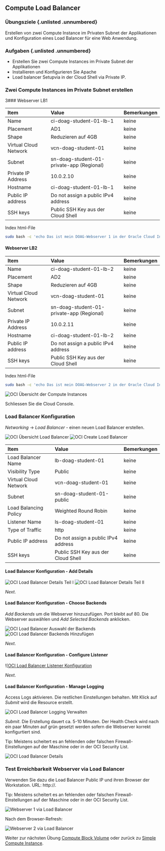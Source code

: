 <!-- markdownlint-disable MD033 -->
<!-- markdownlint-disable MD013 -->
<!-- markdownlint-disable MD041 -->
## Compute Load Balancer

### Übungsziele {.unlisted .unnumbered}

Erstellen von zwei Compute Instance im Privaten Subnet der Applikationen und
Konfiguration eines Load Balancer für eine Web Anwendung.

### Aufgaben {.unlisted .unnumbered}

- Erstellen Sie zwei Compute Instances im Private Subnet der Applikationen
- Installieren und Konfigurieren Sie Apache
- Load balancer Setupvia in der Cloud Shell via Private IP.

### Zwei Compute Instances im Private Subnet erstellen

3### Webserver LB1

| Item                         | Value                                      | Bemerkungen  |
|:-----------------------------|:-------------------------------------------|:-------------|
| Name                         | ci-doag-student-01-lb-1                    | keine        |
| Placement                    | AD1                                        | keine        |
| Shape                        | Reduzieren auf 4GB                         | keine        |
| Virtual Cloud Network        | vcn-doag-student-01                        | keine        |
| Subnet                       | sn-doag-student-01-private-app (Regional)  | keine        |
| Private IP Address           | 10.0.2.10                                  | keine        |
| Hostname                     | ci-doag-student-01-lb-1                    | keine        |
| Public IP address            | Do not assign a public IPv4 address        | keine        |
| SSH keys                     | Public SSH Key aus der Cloud Shell         | keine        |

Index html-File

```bash
sudo bash -c 'echo Das ist mein DOAG-Webserver 1 in der Oracle Cloud Infrastructure >> /var/www/html/index.html'
```

#### Webserver LB2

| Item                         | Value                                      | Bemerkungen  |
|:-----------------------------|:-------------------------------------------|:-------------|
| Name                         | ci-doag-student-01-lb-2                    | keine        |
| Placement                    | AD2                                        | keine        |
| Shape                        | Reduzieren auf 4GB                         | keine        |
| Virtual Cloud Network        | vcn-doag-student-01                        | keine        |
| Subnet                       | sn-doag-student-01-private-app (Regional)  | keine        |
| Private IP Address           | 10.0.2.11                                  | keine        |
| Hostname                     | ci-doag-student-01-lb-2                    | keine        |
| Public IP address            | Do not assign a public IPv4 address        | keine        |
| SSH keys                     | Public SSH Key aus der Cloud Shell         | keine        |

Index html-File

```bash
sudo bash -c 'echo Das ist mein DOAG-Webserver 2 in der Oracle Cloud Infrastructure >> /var/www/html/index.html'
```

![OCI Übersicht der Compute Instances](../../images/1x01-04-compute-lb-01.png)

Schliessen Sie die Cloud Console.

### Load Balancer Konfiguration

_Networking_ -> _Load Balancer_ - einen neuen Load Balancer erstellen.

![OCI Übersicht Load Balancer](../../images/1x01-04-compute-lb-02.png)
![OCI Create Load Balancer](../../images/1x01-04-compute-lb-03.png)

| Item                         | Value                                      | Bemerkungen  |
|:-----------------------------|:-------------------------------------------|:-------------|
| Load Balancer Name           | lb-doag-student-01                         | keine        |
| Visibility Type              | Public                                     | keine        |
| Virtual Cloud Network        | vcn-doag-student-01                        | keine        |
| Subnet                       | sn-doag-student-01-public                  | keine        |
| Load Balancing Policy        | Weighted Round Robin                       | keine        |
| Listener Name                | ls-doag-student-01                         | keine        |
| Type of Traffic              | http                                       | keine        |
| Public IP address            | Do not assign a public IPv4 address        | keine        |
| SSH keys                     | Public SSH Key aus der Cloud Shell         | keine        |

#### Load Balancer Konfiguration - Add Details

![OCI Load Balancer Details Teil I](../../images/1x01-04-compute-lb-04.png)
![OCI Load Balancer Details Teil II](../../images/1x01-04-compute-lb-05.png)

_Next_.

#### Load Balancer Konfiguration - Choose Backends

_Add Backends_ um die Webserver hinzuzufügen. Port bleibt auf 80. Die Webserver auswählen und _Add Selected Backends_ anklicken.

![OCI Load Balancer Auswahl der Backends](../../images/1x01-04-compute-lb-06.png)
![OCI Load Balancer Backends Hinzufügen](../../images/1x01-04-compute-lb-07.png)

_Next_.

#### Load Balancer Konfiguration - Configure Listener

![[OCI Load Balancer Listener Konfiguration](../../images/1x01-04-compute-lb-08.png)

_Next_.

#### Load Balancer Konfiguration - Manage Logging

Access Logs aktivieren. Die restlichen Einstellungen behalten. Mit Klick auf _Submit_ wird die Resource erstellt.

![OCI Load Balancer Logging Verwalten](../../images/1x01-04-compute-lb-09.png)

_Submit_. Die Erstellung dauert ca. 5-10 Minuten. Der Health Check wird nach ein
paar Minuten auf grün gesetzt werden sofern die Webserver korrekt konfigurtiert sind.

Tip: Meistens scheitert es an fehlenden oder falschen Firewall-Einstellungen auf der Maschine oder in der OCI Security List.

![OCI Load Balancer Details](../../images/1x01-04-compute-lb-10.png)

### Test Erreichbarkeit Webserver via Load Balancer

Verwenden Sie dazu die Load Balancer Public IP und ihren Browser der Workstation. URL: http://<ihre Public IP>.

Tip: Meistens scheitert es an fehlenden oder falschen Firewall-Einstellungen auf der Maschine oder in der OCI Security List.

![Webserver 1 via Load Balancer](../../images/1x01-04-compute-lb-11.png)

Nach dem Browser-Refresh:

![Webserver 2 via Load Balancer](../../images/1x01-04-compute-lb-12.png)

Weiter zur nächsten Übung [Compute Block Volume](./1x04-Compute-BlockVolume.md)
oder zurück zu [Simple Compute Instance](./1x04-Compute-Basic.md).
